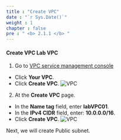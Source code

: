 ```yaml
---
title : "Create VPC"
date : "`r Sys.Date()`"
weight : 1
chapter : false
pre : " <b> 2.1.1 </b> "
---
```


#### Create VPC **Lab VPC**
1. Go to [VPC service management console](https://console.aws.amazon.com/vpc/home)
  - Click **Your VPC**.
  - Click **Create VPC**.
  ![VPC](/images/2.prerequisite/ws01-createvpc01.png)

2. At the **Create VPC** page.
  - In the **Name tag** field, enter **labVPC01**.
  - In the **IPv4 CIDR** field, enter: **10.0.0.0/16**.
  - Click **Create VPC**.
  ![VPC](/images/2.prerequisite/ws01-createvpc02.png)

Next, we will create Public subnet.